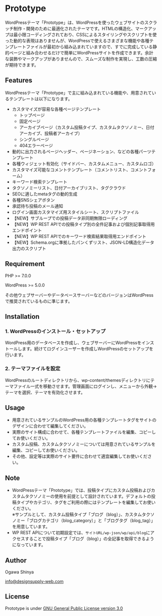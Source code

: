 # Prototype

WordPressテーマ「Prototype」は、WordPressを使ったウェブサイトのスクラッチ制作・開発のために最適化されたテーマです。HTMLの構造化、マークアップは最小限コーディングされており、CSSによるスタイリングやスクリプトを使った動的な表現はありませんが、WordPressで使えるさまざまな機能や各種テンプレートファイルが最初から組み込まれていますので、すでに完成している静的ページと組み合わせるだけで簡単にWordPressサイトを作成できます。余計な装飾やマークアップがありませんので、スムーズな制作を実現し、工数の圧縮が期待できます。



## Features

WordPressテーマ「Prototype」で主に組み込まれている機能や、用意されているテンプレートは以下になります。

* カスタマイズが容易な各種ページテンプレート
  * トップページ
  * 固定ページ
  * アーカイブページ（カスタム投稿タイプ、カスタムタクソノミー、日付アーカイブ、投稿者アーカイブ）
  * シングルページ
  * 404エラーページ
* 動的に出力されるページヘッダー、ページネーション、などの各種パーツテンプレート
* 各種ウィジェット有効化（サイドバー、カスタムメニュー、カスタムロゴ）
* カスタマイズ可能なコメントテンプレート（コメントリスト、コメントフォーム）
* キーワード検索テンプレート
* タクソノミーリスト、日付アーカイブリスト、タグクラウド
* SEOに適したmetaタグの動的生成
* 各種SNSシェアボタン
* 承認待ち投稿のメール通知
* ログイン画面カスタマイズ用スタイルシート、スクリプトファイル
* 【NEW】サブループでの投稿データ非同期無限ローディング
* 【NEW】WP REST APIでの投稿タイプ別の全件記事および個別記事取得用エンドポイント
* 【NEW】WP REST APIでのキーワード検索結果取得用エンドポイント
* 【NEW】Schema.orgに準拠したパンくずリスト、JSON-LD構造化データ出力のスクリプト



## Requirement

PHP >= 7.0.0

WordPress >= 5.0.0

その他ウェブサーバーやデータベースサーバーなどのバージョンはWordPressで推奨されているものに準じます。



## Installation

### 1. WordPressのインストール・セットアップ

WordPress用のデータベースを作成し、ウェブサーバーにWordPressをインストールします。続けてログインユーザーを作成しWordPressのセットアップを行います。

### 2. テーマファイルを設定

WordPressのルートディレクトリから、wp-content/themesディレクトリにテーマファイル一式を移動させます。管理画面にログインし、メニューから外観→テーマを選択、テーマを有効化させます。



## Usage

* 用意されているサンプルのWordPress用の各種テンプレートタグをサイトのデザインに合わせて編集してください。
* 実際のサイト構成に合わせて、各種テンプレートファイルを編集、コピーしてお使いください。
* カスタム投稿、カスタムタクソノミーについては用意されているサンプルを編集、コピーしてお使いください。
* その他、設定等は実際のサイト要件に合わせて適宜編集してお使いください。



## Note

* WordPressテーマ「Prototype」では、投稿タイプにカスタム投稿およびカスタムタクソノミーの使用を前提として設計されています。デフォルトの投稿タイプやカテゴリ、タグをご利用の際にはテンプレートを編集してお使いください。<br>※サンプルとして、カスタム投稿タイプ「ブログ（blog）」、カスタムタクソノミー「ブログカテゴリ（blog_category）」と「ブログタグ（blog_tag）」を用意しています。
* WP REST APIについて初期設定では、```サイトURL/wp-json/wp/api/blog```にアクセスすることで投稿タイプ「ブログ（blog）」の全記事を取得できるようになっています。



## Author

Ogawa Shinya

info@designsupply-web.com



## License

Prototype is under [GNU General Public License version 3.0](http://www.gnu.org/licenses/gpl-3.0.html)